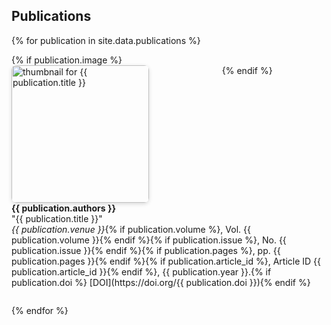 ## Publications

{% for publication in site.data.publications %}
<div style="display: flex; flex-wrap: wrap; align-items: flex-start; margin-bottom: 2em;">
  {% if publication.image %}
  <div style="flex: 0 0 320px; margin-right: 1.2em;">
    <img src="{{ publication.image }}" alt="thumbnail for {{ publication.title }}" style="width: 220px; height: auto; border-radius: 8px; box-shadow: 0 2px 6px rgba(0,0,0,0.15);">
  </div>
  {% endif %}
  <div style="flex: 1; min-width: 250px;">
    <strong>{{ publication.authors }}</strong><br>
    "{{ publication.title }}"<br>
    <em>{{ publication.venue }}</em>{% if publication.volume %}, Vol. {{ publication.volume }}{% endif %}{% if publication.issue %}, No. {{ publication.issue }}{% endif %}{% if publication.pages %}, pp. {{ publication.pages }}{% endif %}{% if publication.article_id %}, Article ID {{ publication.article_id }}{% endif %}, {{ publication.year }}.{% if publication.doi %} [DOI](https://doi.org/{{ publication.doi }}){% endif %}
  </div>
</div>
{% endfor %}



